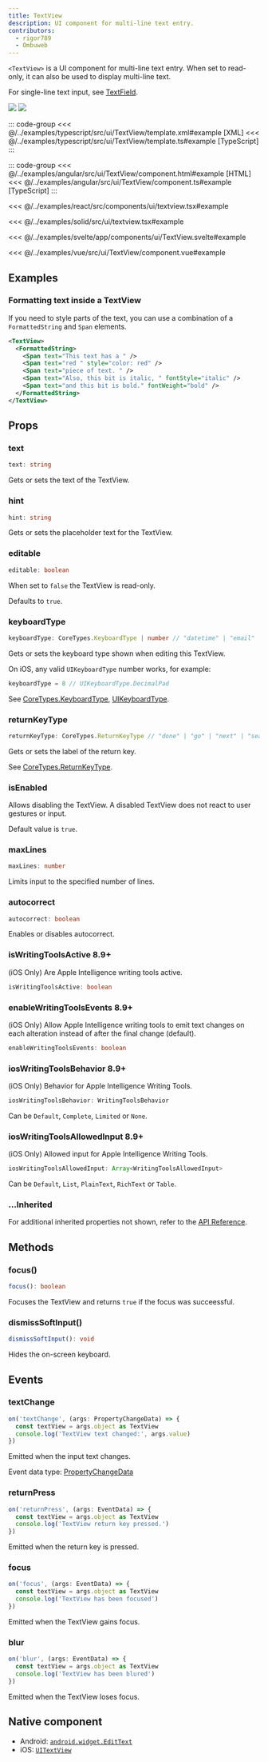 ```yaml
---
title: TextView
description: UI component for multi-line text entry.
contributors:
  - rigor789
  - Ombuweb
---
```


`<TextView>` is a UI component for multi-line text entry. When set to read-only, it can also be used to display multi-line text.

For single-line text input, see [TextField](/ui/text-field).

<DeviceFrame type="ios">
<img src="../assets/images/screenshots/ios/TextView.png"/>
</DeviceFrame>
<DeviceFrame type="android">
<img src="../assets/images/screenshots/android/TextView.png"/>
</DeviceFrame>

<Tabs>
<Tab flavor="typescript">

::: code-group
<<< @/../examples/typescript/src/ui/TextView/template.xml#example [XML]
<<< @/../examples/typescript/src/ui/TextView/template.ts#example [TypeScript]
:::

</Tab>
<Tab flavor="angular">

::: code-group
<<< @/../examples/angular/src/ui/TextView/component.html#example [HTML]
<<< @/../examples/angular/src/ui/TextView/component.ts#example [TypeScript]
:::

</Tab>
<Tab flavor="react">

<<< @/../examples/react/src/components/ui/textview.tsx#example

</Tab>
<Tab flavor="solid">

<<< @/../examples/solid/src/ui/textview.tsx#example

</Tab>
<Tab flavor="svelte">

<<< @/../examples/svelte/app/components/ui/TextView.svelte#example

</Tab>
<Tab flavor="vue">

<<< @/../examples/vue/src/ui/TextView/component.vue#example

</Tab>
</Tabs>

## Examples

### Formatting text inside a TextView

If you need to style parts of the text, you can use a combination of a `FormattedString` and `Span` elements.

```xml
<TextView>
  <FormattedString>
    <Span text="This text has a " />
    <Span text="red " style="color: red" />
    <Span text="piece of text. " />
    <Span text="Also, this bit is italic, " fontStyle="italic" />
    <Span text="and this bit is bold." fontWeight="bold" />
  </FormattedString>
</TextView>
```

## Props

### text

```ts
text: string
```

Gets or sets the text of the TextView.

### hint

```ts
hint: string
```

<!-- textlint-disable terminology -->

Gets or sets the placeholder text for the TextView.

<!-- textlint-enable -->

### editable

```ts
editable: boolean
```

When set to `false` the TextView is read-only.

Defaults to `true`.

### keyboardType

```ts
keyboardType: CoreTypes.KeyboardType | number // "datetime" | "email" | "integer" | "number" | "phone" | "url"
```

Gets or sets the keyboard type shown when editing this TextView.

On iOS, any valid `UIKeyboardType` number works, for example:

```ts
keyboardType = 8 // UIKeyboardType.DecimalPad
```

See [CoreTypes.KeyboardType](/api/namespace/CoreTypes-KeyboardType), [UIKeyboardType](https://developer.apple.com/documentation/uikit/uikeyboardtype?language=objc).

### returnKeyType

```ts
returnKeyType: CoreTypes.ReturnKeyType // "done" | "go" | "next" | "search" | "send"
```

Gets or sets the label of the return key.

See [CoreTypes.ReturnKeyType](/api/namespace/CoreTypes-ReturnKeyType).

### isEnabled

Allows disabling the TextView. A disabled TextView does not react to user gestures or input.

Default value is `true`.

### maxLines

```ts
maxLines: number
```

Limits input to the specified number of lines.

### autocorrect

```ts
autocorrect: boolean
```

Enables or disables autocorrect.

### isWritingToolsActive 8.9+

(iOS Only) Are Apple Intelligence writing tools active.

```ts
isWritingToolsActive: boolean
```

### enableWritingToolsEvents 8.9+

(iOS Only) Allow Apple Intelligence writing tools to emit text changes on each alteration instead of after the final change (default).

```ts
enableWritingToolsEvents: boolean
```

### iosWritingToolsBehavior 8.9+

(iOS Only) Behavior for Apple Intelligence Writing Tools.

```ts
iosWritingToolsBehavior: WritingToolsBehavior
```

Can be `Default`, `Complete`, `Limited` or `None`.

### iosWritingToolsAllowedInput 8.9+

(iOS Only) Allowed input for Apple Intelligence Writing Tools.

```ts
iosWritingToolsAllowedInput: Array<WritingToolsAllowedInput>
```

Can be `Default`, `List`, `PlainText`, `RichText` or `Table`.

### ...Inherited

For additional inherited properties not shown, refer to the [API Reference](/api/class/TextView).

## Methods

### focus()

```ts
focus(): boolean
```

Focuses the TextView and returns `true` if the focus was succeessful.

### dismissSoftInput()

```ts
dismissSoftInput(): void
```

Hides the on-screen keyboard.

## Events

### textChange

```ts
on('textChange', (args: PropertyChangeData) => {
  const textView = args.object as TextView
  console.log('TextView text changed:', args.value)
})
```

Emitted when the input text changes.

Event data type: [PropertyChangeData](https://docs.nativescript.org/api/interface/PropertyChangeData)

### returnPress

```ts
on('returnPress', (args: EventData) => {
  const textView = args.object as TextView
  console.log('TextView return key pressed.')
})
```

Emitted when the return key is pressed.

### focus

```ts
on('focus', (args: EventData) => {
  const textView = args.object as TextView
  console.log('TextView has been focused')
})
```

Emitted when the TextView gains focus.

### blur

```ts
on('blur', (args: EventData) => {
  const textView = args.object as TextView
  console.log('TextView has been blured')
})
```

Emitted when the TextView loses focus.

## Native component

- Android: [`android.widget.EditText`](https://developer.android.com/reference/android/widget/EditText.html)
- iOS: [`UITextView`](https://developer.apple.com/documentation/uikit/uitextview)
